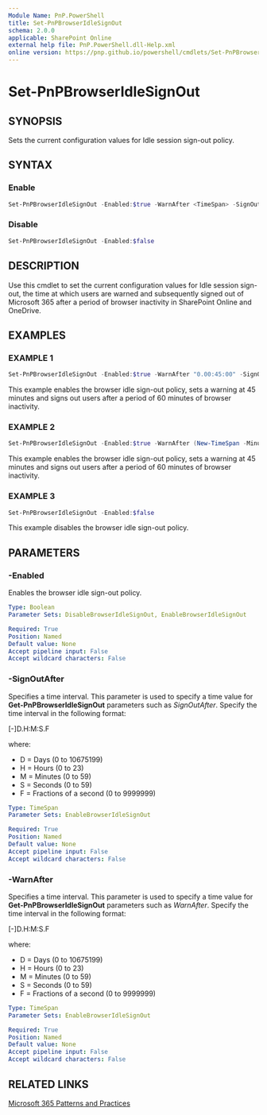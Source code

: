 ```yaml
---
Module Name: PnP.PowerShell
title: Set-PnPBrowserIdleSignOut
schema: 2.0.0
applicable: SharePoint Online
external help file: PnP.PowerShell.dll-Help.xml
online version: https://pnp.github.io/powershell/cmdlets/Set-PnPBrowserIdleSignOut.html
---
```

 
# Set-PnPBrowserIdleSignOut

## SYNOPSIS
Sets the current configuration values for Idle session sign-out policy.

## SYNTAX

### Enable
```powershell
Set-PnPBrowserIdleSignOut -Enabled:$true -WarnAfter <TimeSpan> -SignOutAfter <TimeSpan>
```

### Disable
```powershell
Set-PnPBrowserIdleSignOut -Enabled:$false
```

## DESCRIPTION
Use this cmdlet to set the current configuration values for Idle session sign-out, the time at which users are warned and subsequently signed out of Microsoft 365 after a period of browser inactivity in SharePoint Online and OneDrive.

## EXAMPLES

### EXAMPLE 1
```powershell
Set-PnPBrowserIdleSignOut -Enabled:$true -WarnAfter "0.00:45:00" -SignOutAfter "0.01:00:00"
```
This example enables the browser idle sign-out policy, sets a warning at 45 minutes and signs out users after a period of 60 minutes of browser inactivity.

### EXAMPLE 2
```powershell
Set-PnPBrowserIdleSignOut -Enabled:$true -WarnAfter (New-TimeSpan -Minutes 45) -SignOutAfter (New-TimeSpan -Hours 1)
```
This example enables the browser idle sign-out policy, sets a warning at 45 minutes and signs out users after a period of 60 minutes of browser inactivity.

### EXAMPLE 3
```powershell
Set-PnPBrowserIdleSignOut -Enabled:$false
```
This example disables the browser idle sign-out policy.

## PARAMETERS

### -Enabled

Enables the browser idle sign-out policy.

```yaml
Type: Boolean
Parameter Sets: DisableBrowserIdleSignOut, EnableBrowserIdleSignOut

Required: True
Position: Named
Default value: None
Accept pipeline input: False
Accept wildcard characters: False
```

### -SignOutAfter

Specifies a time interval.
This parameter is used to specify a time value for **Get-PnPBrowserIdleSignOut** parameters such as *SignOutAfter*.
Specify the time interval in the following format: 

\[-\]D.H:M:S.F

where: 

- D = Days (0 to 10675199) 
- H = Hours (0 to 23) 
- M = Minutes (0 to 59) 
- S = Seconds (0 to 59) 
- F = Fractions of a second (0 to 9999999)

```yaml
Type: TimeSpan
Parameter Sets: EnableBrowserIdleSignOut

Required: True
Position: Named
Default value: None
Accept pipeline input: False
Accept wildcard characters: False
```

### -WarnAfter

Specifies a time interval.
This parameter is used to specify a time value for **Get-PnPBrowserIdleSignOut** parameters such as *WarnAfter*.
Specify the time interval in the following format: 

\[-\]D.H:M:S.F

where: 

- D = Days (0 to 10675199) 
- H = Hours (0 to 23) 
- M = Minutes (0 to 59) 
- S = Seconds (0 to 59) 
- F = Fractions of a second (0 to 9999999)

```yaml
Type: TimeSpan
Parameter Sets: EnableBrowserIdleSignOut

Required: True
Position: Named
Default value: None
Accept pipeline input: False
Accept wildcard characters: False
```

## RELATED LINKS

[Microsoft 365 Patterns and Practices](https://aka.ms/m365pnp)
